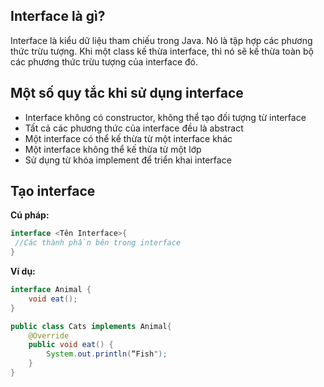 ## Interface là gì?
Interface là kiểu dữ liệu tham chiếu trong Java. Nó là tập hợp các phương thức trừu tượng. Khi một class kế thừa interface, thì nó sẽ kế thừa toàn bộ các phương thức trừu tượng của interface đó.    


## Một số quy tắc khi sử dụng interface  
- Interface không có constructor, không thể tạo đối tượng từ interface  
- Tất cả các phương thức của interface đều là abstract  
- Một interface có thể kế thừa từ một interface khác
- Một interface không thể kế thừa từ một lớp
- Sử dụng từ khóa implement để triển khai interface  

## Tạo interface  
**Cú pháp:**  
```java
interface <Tên Interface>{
 //Các thành phần bên trong interface
}
```

**Ví dụ:**  
```java
interface Animal {
    void eat(); 
}
```

```java
public class Cats implements Animal{
    @Override
    public void eat() {
        System.out.println(“Fish"); 
    } 
}
```